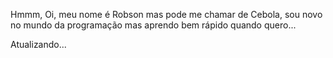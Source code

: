 Hmmm, Oi, meu nome é Robson mas pode me chamar de Cebola, sou novo no mundo da programação mas aprendo bem rápido quando quero...

Atualizando...
